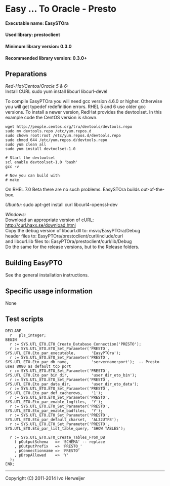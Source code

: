 Easy ... To Oracle - Presto
===========================

#### Executable name:             EasySTOra
#### Used library:                prestoclient
#### Minimum library version:     0.3.0
#### Recommended library version: 0.3.0+

Preparations
------------
*Red-Hat/Centos/Oracle 5 & 6:*  
Install CURL
	sudo yum install libcurl libcurl-devel

To compile EasyPTOra you will need gcc version 4.6.0 or higher. Otherwise you will get
typedef redefinition errors. RHEL 5 and 6 use older gcc versions. To install a newer
version, RedHat provides the devtoolset. In this example code the CentOS version is shown.

	wget http://people.centos.org/tru/devtools/devtools.repo
	sudo mv devtools.repo /etc/yum.repos.d
	sudo chown root:root /etc/yum.repos.d/devtools.repo
	sudo chmod 644 /etc/yum.repos.d/devtools.repo
	sudo yum clean all
	sudo yum install devtoolset-1.0
	
	# Start the devtoolset
	scl enable devtoolset-1.0 'bash'
	gcc -v
	
	# Now you can build with
	# make

On RHEL 7.0 Beta there are no such problems. EasySTOra builds out-of-the-box.

*Ubuntu:*
	sudo apt-get install curl libcurl4-openssl-dev

*Windows:*  
Download an appropriate version of cURL: http://curl.haxx.se/download.html  
Copy the debug version of libcurl.dll to: msvc/EasyPTOra/Debug  
header files to: EasyPTOra/prestoclient/curl/include/curl  
and libcurl.lib files to: EasyPTOra/prestoclient/curl/lib/Debug  
Do the same for the release versions, but to the Release folders.  

Building EasyPTO
----------------
See the general installation instructions.

Specific usage information
--------------------------
None

Test scripts
------------
	DECLARE
	  r   pls_integer;
	BEGIN
	  r := SYS.UTL_ETO.ETO_Create_Database_Connection('PRESTO');
	  r := SYS.UTL_ETO.ETO_Set_Parameter('PRESTO', SYS.UTL_ETO.Eto_par_executable,       'EasyPTOra');
	  r := SYS.UTL_ETO.ETO_Set_Parameter('PRESTO', SYS.UTL_ETO.Eto_par_db_name,          'servername:port');  -- Presto uses 8080 as default tcp port
	  r := SYS.UTL_ETO.ETO_Set_Parameter('PRESTO', SYS.UTL_ETO.Eto_par_bin_dir,          'user_dir_eto_bin');
	  r := SYS.UTL_ETO.ETO_Set_Parameter('PRESTO', SYS.UTL_ETO.Eto_par_data_dir,         'user_dir_eto_data');
	  r := SYS.UTL_ETO.ETO_Set_Parameter('PRESTO', SYS.UTL_ETO.Eto_par_def_cacherows,    '1');
	  r := SYS.UTL_ETO.ETO_Set_Parameter('PRESTO', SYS.UTL_ETO.Eto_par_enable_logfiles,  'Y');
	  r := SYS.UTL_ETO.ETO_Set_Parameter('PRESTO', SYS.UTL_ETO.Eto_par_enable_badfiles,  'Y');
	  r := SYS.UTL_ETO.ETO_Set_Parameter('PRESTO', SYS.UTL_ETO.Eto_par_default_charset,  'AL32UTF8');
	  r := SYS.UTL_ETO.ETO_Set_Parameter('PRESTO', SYS.UTL_ETO.Eto_par_list_table_query, 'SHOW TABLES');

	  r := SYS.UTL_ETO.ETO_Create_Tables_From_DB
		( pOutputSchema   => 'SCHEMA' -- replace
		, pOutputPrefix   => 'PRESTO_'
		, pConnectionname => 'PRESTO'
		, pDropAllowed    => 'Y'
	  );
	END;


-------------------------------------
Copyright (C) 2011-2014 Ivo Herweijer